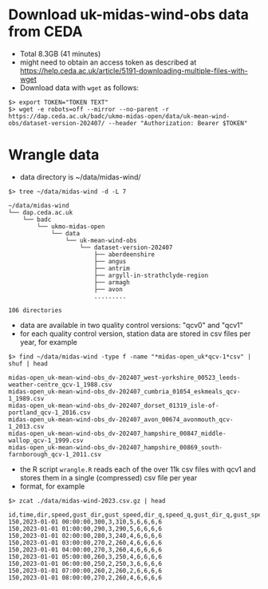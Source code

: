 # Download uk-midas-wind-obs data from CEDA

* Total 8.3GB (41 minutes)
* might need to obtain an access token as described at https://help.ceda.ac.uk/article/5191-downloading-multiple-files-with-wget
* Download data with `wget` as follows:

```
$> export TOKEN="TOKEN TEXT"
$> wget -e robots=off --mirror --no-parent -r https://dap.ceda.ac.uk/badc/ukmo-midas-open/data/uk-mean-wind-obs/dataset-version-202407/ --header "Authorization: Bearer $TOKEN"
```
 

# Wrangle data

* data directory is ~/data/midas-wind/

```
$> tree ~/data/midas-wind -d -L 7

~/data/midas-wind
└── dap.ceda.ac.uk
    └── badc
        └── ukmo-midas-open
            └── data
                └── uk-mean-wind-obs
                    └── dataset-version-202407
                        ├── aberdeenshire
                        ├── angus
                        ├── antrim
                        ├── argyll-in-strathclyde-region
                        ├── armagh
                        ├── avon
                        .........

106 directories
```

* data are available in two quality control versions: "qcv0" and "qcv1"
* for each quality control version, station data are stored in csv files per year, for example
```
$> find ~/data/midas-wind -type f -name "*midas-open_uk*qcv-1*csv" | shuf | head

midas-open_uk-mean-wind-obs_dv-202407_west-yorkshire_00523_leeds-weather-centre_qcv-1_1988.csv
midas-open_uk-mean-wind-obs_dv-202407_cumbria_01054_eskmeals_qcv-1_1989.csv
midas-open_uk-mean-wind-obs_dv-202407_dorset_01319_isle-of-portland_qcv-1_2016.csv
midas-open_uk-mean-wind-obs_dv-202407_avon_00674_avonmouth_qcv-1_2013.csv
midas-open_uk-mean-wind-obs_dv-202407_hampshire_00847_middle-wallop_qcv-1_1999.csv
midas-open_uk-mean-wind-obs_dv-202407_hampshire_00869_south-farnborough_qcv-1_2011.csv
```

* the R script `wrangle.R` reads each of the over 11k csv files with qcv1 and stores them in a single (compressed) csv file per year
* format, for example

```
$> zcat ./data/midas-wind-2023.csv.gz | head

id,time,dir,speed,gust_dir,gust_speed,dir_q,speed_q,gust_dir_q,gust_speed_q
150,2023-01-01 00:00:00,300,3,310,5,6,6,6,6
150,2023-01-01 01:00:00,290,3,290,5,6,6,6,6
150,2023-01-01 02:00:00,280,3,240,4,6,6,6,6
150,2023-01-01 03:00:00,270,2,260,4,6,6,6,6
150,2023-01-01 04:00:00,270,3,260,4,6,6,6,6
150,2023-01-01 05:00:00,260,3,250,4,6,6,6,6
150,2023-01-01 06:00:00,250,2,250,3,6,6,6,6
150,2023-01-01 07:00:00,260,2,260,2,6,6,6,6
150,2023-01-01 08:00:00,270,2,260,4,6,6,6,6
```


